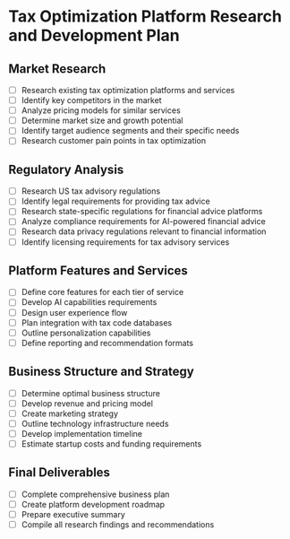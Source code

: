 # Tax Optimization Platform Research and Development Plan

## Market Research
- [ ] Research existing tax optimization platforms and services
- [ ] Identify key competitors in the market
- [ ] Analyze pricing models for similar services
- [ ] Determine market size and growth potential
- [ ] Identify target audience segments and their specific needs
- [ ] Research customer pain points in tax optimization

## Regulatory Analysis
- [ ] Research US tax advisory regulations
- [ ] Identify legal requirements for providing tax advice
- [ ] Research state-specific regulations for financial advice platforms
- [ ] Analyze compliance requirements for AI-powered financial advice
- [ ] Research data privacy regulations relevant to financial information
- [ ] Identify licensing requirements for tax advisory services

## Platform Features and Services
- [ ] Define core features for each tier of service
- [ ] Develop AI capabilities requirements
- [ ] Design user experience flow
- [ ] Plan integration with tax code databases
- [ ] Outline personalization capabilities
- [ ] Define reporting and recommendation formats

## Business Structure and Strategy
- [ ] Determine optimal business structure
- [ ] Develop revenue and pricing model
- [ ] Create marketing strategy
- [ ] Outline technology infrastructure needs
- [ ] Develop implementation timeline
- [ ] Estimate startup costs and funding requirements

## Final Deliverables
- [ ] Complete comprehensive business plan
- [ ] Create platform development roadmap
- [ ] Prepare executive summary
- [ ] Compile all research findings and recommendations
